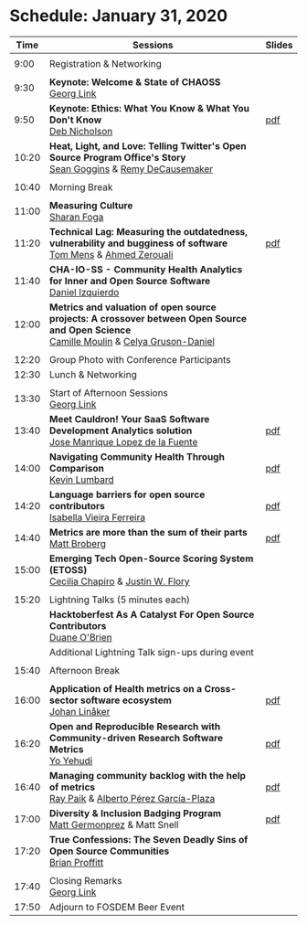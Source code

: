 # Schedule: January 31, 2020

|Time|Sessions|Slides
---|---|---
| |
| 9:00|Registration & Networking
| |
| 9:30|**Keynote: Welcome & State of CHAOSS**<br>[Georg Link](#user-content-georg-link)
| 9:50|**Keynote: Ethics: What You Know & What You Don't Know**<br>[Deb Nicholson](#user-content-deb-nicholson)|[pdf](https://chaoss.github.io/website/CHAOSScon/2020EU/slides/ethics.pdf)
|10:20|**Heat, Light, and Love: Telling Twitter's Open Source Program Office's Story**<br/>[Sean Goggins](#user-content-sean-goggins) & [Remy DeCausemaker](#user-content-remy-decausemaker)
| |
|10:40|Morning Break
| |
|11:00|**Measuring Culture**<br/>[Sharan Foga](#user-content-sharan-foga)
|11:20|**Technical Lag: Measuring the outdatedness, vulnerability and bugginess of software**<br/>[Tom Mens](#user-content-tom-mens) & [Ahmed Zerouali](#user-content-ahmed-zerouali)|[pdf](https://chaoss.github.io/website/CHAOSScon/2020EU/slides/techlag.pdf)
|11:40|**CHA-IO-SS - Community Health Analytics for Inner and Open Source Software**<br/>[Daniel Izquierdo](#user-content-daniel-izquierdo)
|12:00|**Metrics and valuation of open source projects: A crossover between Open Source and Open Science**<br/>[Camille Moulin](#user-content-camille-moulin) & [Celya Gruson-Daniel](#user-content-celya-gruson-daniel)
| |
|12:20|Group Photo with Conference Participants
|12:30|Lunch & Networking
| |
|13:30|Start of Afternoon Sessions<br>[Georg Link](#user-content-georg-link)
|13:40|**Meet Cauldron! Your SaaS Software Development Analytics solution**<br/>[Jose Manrique Lopez de la Fuente](#user-content-jose-manrique-lopez-de-la-fuente)|[pdf](https://chaoss.github.io/website/CHAOSScon/2020EU/slides/MeetCauldron.pdf)
|14:00|**Navigating Community Health Through Comparison**<br/>[Kevin Lumbard](#user-content-kevin-lumbard)|[pdf](https://chaoss.github.io/website/CHAOSScon/2020EU/slides/navigating_health_sc.pdf)
|14:20|**Language barriers for open source contributors**<br/>[Isabella Vieira Ferreira](#user-content-isabella-vieira-ferreira)|[pdf](https://chaoss.github.io/website/CHAOSScon/2020EU/slides/language_barriers.pdf)
|14:40|**Metrics are more than the sum of their parts**<br/>[Matt Broberg](#user-content-matt-broberg)|[pdf](https://chaoss.github.io/website/CHAOSScon/2020EU/slides/MattBroberg.pdf)
|15:00|**Emerging Tech Open-Source Scoring System (ETOSS)**<br/>[Cecilia Chapiro](#user-content-cecilia-chapiro) & [Justin W. Flory](#user-content-justin-w-flory)
| |
|15:20|Lightning Talks (5 minutes each)
| | **Hacktoberfest As A Catalyst For Open Source Contributors**<br />[Duane O'Brien](#user-content-duane-obrien)
| |Additional Lightning Talk sign-ups during event
| |
|15:40|Afternoon Break
| |
|16:00|**Application of Health metrics on a Cross-sector software ecosystem**<br/>[Johan Linåker](#user-content-johan-linåker)|[pdf](https://chaoss.github.io/website/CHAOSScon/2020EU/slides/application_health_metrics.pdf)
|16:20|**Open and Reproducible Research with Community-driven Research Software Metrics**<br/>[Yo Yehudi](#user-content-yo-yehudi)|[pdf](https://chaoss.github.io/website/CHAOSScon/2020EU/slides/open_reproducible_research.pdf)
|16:40|**Managing community backlog with the help of metrics**<br/>[Ray Paik](#user-content-ray-paik) & [Alberto Pérez García-Plaza](#user-content-alberto-pérez-garcía-plaza)|[pdf](https://chaoss.github.io/website/CHAOSScon/2020EU/slides/Managingbacklogs.pdf)
|17:00|**Diversity & Inclusion Badging Program**<br/>[Matt Germonprez](#user-content-matt-germonprez) & Matt Snell|[pdf](https://chaoss.github.io/website/CHAOSScon/2020EU/slides/BadgingforDiversityInclusion.pdf)
|17:20|**True Confessions: The Seven Deadly Sins of Open Source Communities**<br/>[Brian Proffitt](#user-content-brian-proffitt)
| |
|17:40|Closing Remarks<br>[Georg Link](#user-content-georg-link)
|17:50|Adjourn to FOSDEM Beer Event
